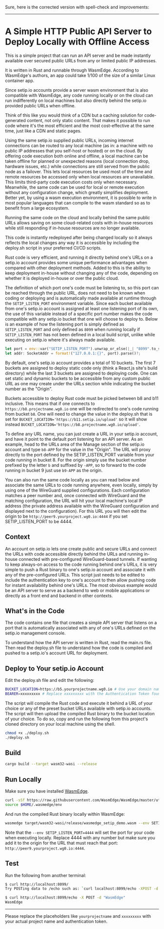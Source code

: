 Sure, here is the corrected version with spell-check and improvements:

---

# A Simple HTTP Public API Server to Deploy Locally with Offline Access

This is a simple project that can run an API server and be made instantly available over secured public URLs from any or limited public IP addresses.

It is written in Rust and runnable through WasmEdge. According to WasmEdge's authors, an app could take 1/100 of the size of a similar Linux container app.

Since setip.io accounts provide a server wasm environment that is also compatible with WasmEdge, any code running locally or on the cloud can run indifferently on local machines but also directly behind the setip.io provided public URLs when offline.

Think of this like you would think of a CDN but a caching solution for code-generated content, not only static content. That makes it possible to run code where it's the most efficient and the most cost-effective at the same time, just like a CDN and static pages.

Using the same setip.io supplied public URLs, incoming internet connections can be routed to any local machine (as in: a machine with no public IP addresses that you self-host or hosted) or on the cloud. By offering code execution both online and offline, a local machine can be taken offline for planned or unexpected reasons (local connection drop, hardware issues, etc.) while connections are still served from the public node as a failover.
 This lets local resources be used most of the time and remote resources be accessed only when local resources are unavailable. This limits third-party code execution costs only when necessary.
  Meanwhile, the same code can be used for local or remote execution without any configuration change, which greatly simplifies deployment. Better yet, by using a wasm execution environment, it is possible to write in most popular languages that can compile to the wasm standard so as to benefit from a large ecosystem.

Running the same code on the cloud and locally behind the same public URLs allows saving on some cloud-related costs with in-house resources while still responding if in-house resources are no longer available.

This code is instantly redeployed after being changed locally so it always reflects the local changes any way it is accessible by including the deploy.sh script in your preferred CI/CD scripts.

Rust code is very efficient, and running it directly behind one's URLs on a setip.io account provides some unique performance advantages when compared with other deployment methods. Added to this is the ability to keep deployment in-house without changing any of the code, depending on whether it is deployed in-house or over the public cloud.

The definition of which port one's code must be listening to, so this port can be reached through the public URL, does not need to be known when coding or deploying and is automatically made available at runtime through the `SETIP_LISTEN_PORT` environment variable. 
Since each bucket available from one's setip.io account is assigned at least one listening port of its own, the use of this variable instead of a specific port number makes the code compatible with any setip.io bucket that one will choose to deploy to. Below is an example of how the listening port is simply defined as `SETIP_LISTEN_PORT` and only defined as `8099` when running locally if `SETIP_LISTEN_PORT` has not been defined in a local build script, unlike while executing on setip.io where it's always made available.

```rust
let port = env::var("SETIP_LISTEN_PORT").unwrap_or_else(|_| "8099".to_string());
let addr: SocketAddr = format!("127.0.0.1:{}", port).parse()?;
```

By default, one's setip.io account provides a total of 10 buckets. The first 7 buckets are assigned to deploy static code only (think a React.js site's build directory) while the last 3 buckets are assigned to deploying code. One can set static and dynamic buckets to be accessible from any custom public URL as one may create under the URLs section while indicating the bucket number as the "Origin".

Buckets accessible to deploy Rust code must be picked between b8 and b11 inclusive. This means that if one connects to `https://b8.projectname.wg0.io` one will be redirected to one's code running from bucket `b8`. One will need to change the value in the deploy.sh that is set for `BUCKET_LOCATION='https://b11.setip.io/upload'` so it will show instead `BUCKET_LOCATION='https://b8.projectname.wg0.io/upload'`.

To define any URL name, you can just create a URL in your setip.io account, and have it point to the default port listening for an API server. As an example, head to the URLs area of the Manage section of the setip.io account and type `b8-APP` for the value in the "Origin". The URL will proxy directly to the port defined by the SETIP_LISTEN_PORT variable from your code running in bucket 8. For the origin simply use the bucket number prefixed by the letter `b` and suffixed by `-APP`, so to forward to the code running in bucket 9 just use `b9-APP` as the origin.

You can also run the same code locally as you can read below and associate the same URLs to code running anywhere, even locally, simply by using one of the WireGuard supplied configurations. Each configuration matches a peer number and, once connected with WireGuard and the matching configuration, the URL will hit your local machine's local IP address (the private address available with the WireGuard configuration and displayed next to the configuration). For this URL you will then edit the origin to be `http://peer9.yourproject.wg0.io:4444` if you set SETIP_LISTEN_PORT to be 4444.

## Context

An account on setip.io lets one create public and secure URLs and connect the URLs with code accessible directly behind the URLs and running in-house connected with pre-configured WireGuard-based tunnels.
If wanting to keep always-on access to the code running behind one's URLs, it is very simple to push a Rust binary to one's setip.io account and associate it with any of the pre-configured URLs.
This script just needs to be edited to include the authentication key to one's account to then allow pushing code for instant availability behind one's URLs.
The most obvious example would be an API server to serve as a backend to web or mobile applications or directly as a front end and backend in other contexts.

## What's in the Code

The code contains one file that creates a simple API server that listens on a port that is automatically associated with any of one's URLs defined on the setip.io management console.

To understand how the API server is written in Rust, read the main.rs file. Then read the deploy.sh file to understand how the code is compiled and pushed to a setip.io's account URL for deployment.

## Deploy to Your setip.io Account

Edit the deploy.sh file and edit the following:

```bash
BUCKET_LOCATION=https://b5.yourprojectname.wg0.io # Use your domain name if registered with your setip.io account.
BEARER=xxxxxxxxx # Replace xxxxxxxxx with the Authentication Token found under the Deploy Key section from the Keys menu available in the Manage area on setip.io after you are logged in.
```

The script will compile the Rust code and execute it behind a URL of your choice or any of the preset bucket URLs available with setip.io accounts.
The script will then upload the compiled Rust binary to the bucket location of your choice.
To do so, copy and run the following from this project's cloned directory on your local machine using the shell.

```bash
chmod +x ./deploy.sh
./deploy.sh
```

## Build

```bash
cargo build --target wasm32-wasi --release
```

## Run Locally

Make sure you have installed [WasmEdge](https://wasmedge.org). 

```bash
curl -sSf https://raw.githubusercontent.com/WasmEdge/WasmEdge/master/utils/install.sh | bash
source $HOME/.wasmedge/env
```

And run the compiled Rust binary locally within WasmEdge:

```bash
wasmedge target/wasm32-wasi/release/wasmedge_setip_demo.wasm --env SETIP_LISTEN_PORT=4444
```
Note that the `--env SETIP_LISTEN_PORT=4444` will set the port for your code when executing locally. Replace 4444 with any number but make sure you add it to the origin for the URL that must reach that port: `http://peer9.yourproject.wg0.io:4444`.

## Test

Run the following from another terminal:

```bash
$ curl http://localhost:8099/
Try POSTing data to /echo such as: `curl localhost:8099/echo -XPOST -d 'hello world'`
```

```bash
$ curl http://localhost:8099/echo -X POST -d "WasmEdge"
WasmEdge
```

---

Please replace the placeholders like `yourprojectname` and `xxxxxxxxx` with your actual project name and authentication token.